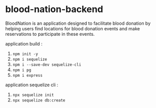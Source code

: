 # blood-nation-backend
BloodNation is an application designed to facilitate blood donation by helping users find locations for blood donation events and make reservations to participate in these events.

application build :
1. `npm init -y`
2. `npm i sequelize`
3. `npm i --save-dev sequelize-cli`
4. `npm i pg`
5. `npm i express`

application sequelize cli :
1. `npx sequelize init`
2. `npx sequelize db:create`
